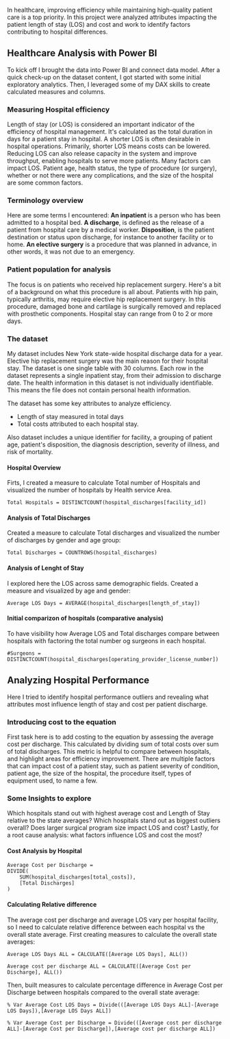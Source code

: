 In healthcare, improving efficiency while maintaining high-quality patient care is a top priority.
In this project were analyzed attributes impacting the patient length of stay (LOS) and cost and work to identify factors contributing to hospital differences. 

## Healthcare Analysis with Power BI
To kick off I brought the data into Power BI and connect data model. 
After a quick check-up on the dataset content, I got started with some initial exploratory analytics. 
Then, I leveraged some of my DAX skills to create calculated measures and columns.

### Measuring Hospital efficiency

Length of stay (or LOS) is considered an important indicator of the efficiency of hospital management. It's calculated as the total duration in days for a patient stay in hospital. A shorter LOS is often desirable in hospital operations. Primarily, shorter LOS means costs can be lowered. Reducing LOS can also release capacity in the system and improve throughput, enabling hospitals to serve more patients. Many factors can impact LOS. Patient age, health status, the type of procedure (or surgery), whether or not there were any complications, and the size of the hospital are some common factors.

### Terminology overview

Here are some terms I encountered: 
<b>An inpatient</b> is a person who has been admitted to a hospital bed.
<b>A discharge</b>, is defined as the release of a patient from hospital care by a medical worker. 
<b>Disposition</b>, is the patient destination or status upon discharge, for instance to another facility or to home. 
<b>An elective surgery</b> is a procedure that was planned in advance, in other words, it was not due to an emergency.
### Patient population for analysis

The focus is on patients who received hip replacement surgery. Here's a bit of a background on what this procedure is all about. Patients with hip pain, typically arthritis, may require elective hip replacement surgery. In this procedure, damaged bone and cartilage is surgically removed and replaced with prosthetic components. Hospital stay can range from 0 to 2 or more days.
###  The dataset

My dataset includes New York state-wide hospital discharge data for a year. Elective hip replacement surgery was the main reason for their hospital stay. The dataset is one single table with 30 columns. Each row in the dataset represents a single inpatient stay, from their admission to discharge date. The health information in this dataset is not individually identifiable. This means the file does not contain personal health information.

<!-- ### Dataset outcome attributes -->

The dataset has some key attributes to analyze efficiency. 
 - Length of stay measured in total days 
 - Total costs attributed to each hospital stay.

<!-- ### Dataset explanatory attributes -->

Also dataset includes a unique identifier for facility, a grouping of patient age, patient's disposition, the diagnosis description, severity of illness, and risk of mortality.

#### Hospital Overview
Firts, I created a measure to calculate Total number of Hospitals and visualized the number of hospitals by Health service Area.
```
Total Hospitals = DISTINCTCOUNT(hospital_discharges[facility_id])
```

#### Analysis of Total Discharges

Created a measure to calculate Total discharges and visualized the number of discharges by gender and age group:
```
Total Discharges = COUNTROWS(hospital_discharges)
```

#### Analysis of Lenght of Stay
I explored here the LOS across same demographic fields.
Created a measure and visualized by age and gender:
```
Average LOS Days = AVERAGE(hospital_discharges[length_of_stay])
```

#### Initial comparizon of hospitals (comparative analysis)
To have visibility how Average LOS and Total discharges compare between hospitals with factoring the total number og surgeons in each hospital.
```
#Surgeons = DISTINCTCOUNT(hospital_discharges[operating_provider_license_number])
```

## Analyzing Hospital Performance

Here I tried to identify hospital performance outliers and revealing what attributes most influence length of stay and cost per patient discharge.

### Introducing cost to the equation
First task here is to add costing to the equation by assessing the average cost per discharge. This calculated by dividing sum of total costs over sum of total discharges. This metric is helpful  to compare between hospitals, and highlight areas for efficiency improvement. There are multiple factors that can impact cost of a patient stay, such as patient severity of condition, patient age, the size of the hospital, the procedure itself, types of equipment used, to name a few.

### Some Insights to explore

Which hospitals stand out with highest average cost and Length of Stay relative to the state averages? 
Which hospitals stand out as biggest outliers overall? Does larger surgical program size impact LOS and cost?
Lastly, for a root cause analysis: what factors influence LOS and cost the most?

#### Cost Analysis by Hospital
```
Average Cost per Discharge = 
DIVIDE(
    SUM(hospital_discharges[total_costs]),
    [Total Discharges]
)
```

#### Calculating Relative difference

The average cost per discharge and average LOS vary per hospital facility,  so I need to calculate relative difference between each hospital vs the overall state average.
First creating measures to calculate the overall state averages:


```
Average LOS Days ALL = CALCULATE([Average LOS Days], ALL())
```

```
Average cost per discharge ALL = CALCULATE([Average Cost per Discharge], ALL())
```

Then, built measures to calculate percentage difference in Average Cost per Discharge between hospitals compared to the overall state average:
```
% Var Average Cost LOS Days = Divide(([Average LOS Days ALL]-[Average LOS Days]),[Average LOS Days ALL])
```
```
% Var Average Cost per Discharge = Divide(([Average cost per discharge ALL]-[Average Cost per Discharge]),[Average cost per discharge ALL])
```

<!-- ## Creating a dynamic dashboard
In this final chapter, you’ll focus on building your final dashboard into a cohesive and interactive report. You’ll incorporate the HealthStat branding for an appealing display, optimize user-friendly navigation features, and close off by adding a dynamic title. -->
